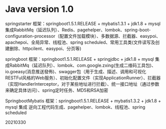 # Java version 1.0
springstarter
框架：springboot1.5.1.RELEASE + mybatis1.3.1 + jdk1.8 + mysql
集成RabbitMq（延迟队列）、Redis、pagehelper、lombok、spring-boot-configuration-processor（配置文件加载模块）、多数据源、拦截器、easypoi、apachepoi、全局异常、线程池、spring scheduled、常用工具类(文件读写及创建删除、httpcilent、easypoi、分页等)

springboot
框架：springboot1.5.1.RELEASE + springjdbc + jdk1.8 + mysql
集成RabbitMq（延迟队列）、lombok、com.google.zxing(生成二维码工具包)、 io.goeasy(消息推送發佈)、swagger包（用于生成、描述、调用和可视化RESTFul风格的Web服务）、初始化配置文件（实现ApplicationRunner）、拦截器（实现HandlerInterceptor，对于某些地址进行拦截）、统一接口地址（通过参数来确定具体访问）、spring定时任务、MD5和RSA加密

SpringbootMybatis
框架：springboot1.5.1.RELEASE + mybatis1.3.2 + jdk1.8 + mysql
集成 逆向工程代码生成、pagehelper、lombok、线程池、spring scheduled

20210330
